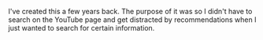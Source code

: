I've created this a few years back. The purpose of it was so I didn't have to search on the YouTube page and get distracted by recommendations when I just wanted to search for certain information.
